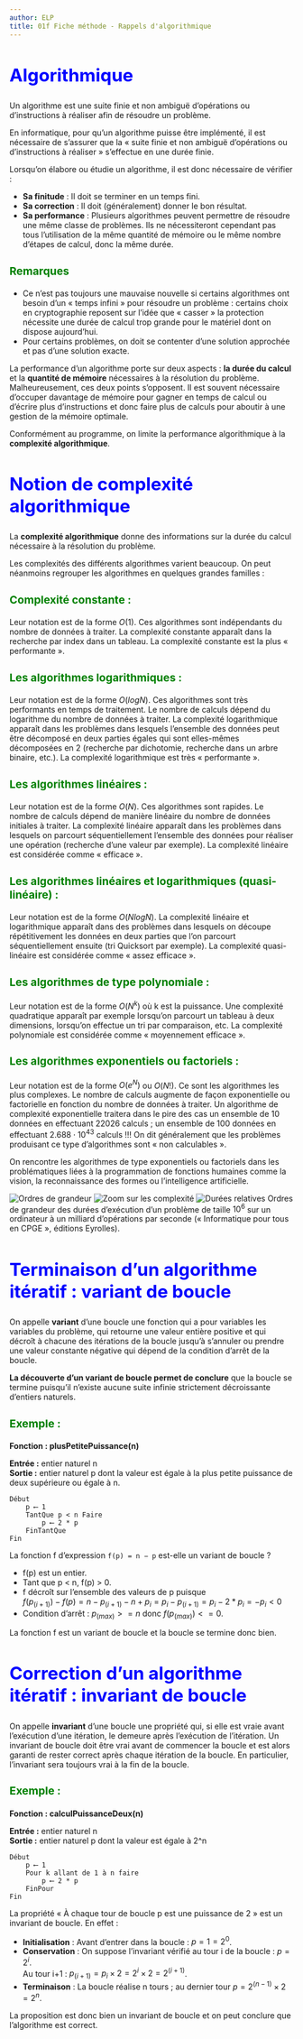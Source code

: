 ```yaml
---
author: ELP
title: 01f Fiche méthode - Rappels d'algorithmique
---
```




## **<H2 STYLE="COLOR:BLUE;">Algorithmique</H2>**

Un algorithme est une suite finie et non ambiguë d’opérations ou d’instructions à réaliser afin de résoudre un problème.

En informatique, pour qu’un algorithme puisse être implémenté, il est nécessaire de s’assurer que la « suite finie et non ambiguë d’opérations ou d’instructions à réaliser » s’effectue en une durée finie.

Lorsqu’on élabore ou étudie un algorithme, il est donc nécessaire de vérifier :

- **Sa finitude** : Il doit se terminer en un temps fini.
- **Sa correction** : Il doit (généralement) donner le bon résultat.
- **Sa performance** : Plusieurs algorithmes peuvent permettre de résoudre une même classe de problèmes. Ils ne nécessiteront cependant pas tous l’utilisation de la même quantité de mémoire ou le même nombre d’étapes de calcul, donc la même durée.

### **<H3 STYLE="COLOR:GREEN;">Remarques</H3>**

- Ce n’est pas toujours une mauvaise nouvelle si certains algorithmes ont besoin d’un « temps infini » pour résoudre un problème : certains choix en cryptographie reposent sur l’idée que « casser » la protection nécessite une durée de calcul trop grande pour le matériel dont on dispose aujourd’hui.
- Pour certains problèmes, on doit se contenter d’une solution approchée et pas d’une solution exacte.

La performance d’un algorithme porte sur deux aspects : **la durée du calcul** et la **quantité de mémoire** nécessaires à la résolution du problème. Malheureusement, ces deux points s’opposent. Il est souvent nécessaire d’occuper davantage de mémoire pour gagner en temps de calcul ou d’écrire plus d’instructions et donc faire plus de calculs pour aboutir à une gestion de la mémoire optimale.

Conformément au programme, on limite la performance algorithmique à la **complexité algorithmique**.

## **<H2 STYLE="COLOR:BLUE;">Notion de complexité algorithmique</H2>**

La **complexité algorithmique** donne des informations sur la durée du calcul nécessaire à la résolution du problème.

Les complexités des différents algorithmes varient beaucoup. On peut néanmoins regrouper les algorithmes en quelques grandes familles :

### **<H3 STYLE="COLOR:GREEN;">Complexité constante :</H3>**

Leur notation est de la forme $O(1)$. Ces algorithmes sont indépendants du nombre de données à traiter.
La complexité constante apparaît dans la recherche par index dans un tableau. La complexité constante est la plus « performante ».

### **<H3 STYLE="COLOR:GREEN;">Les algorithmes logarithmiques :</H3>**

Leur notation est de la forme $O(log N)$. Ces algorithmes sont très performants en temps de traitement. Le nombre de calculs dépend du logarithme du nombre de données à traiter.
La complexité logarithmique apparaît dans les problèmes dans lesquels l’ensemble des données peut être décomposé en deux parties égales qui sont elles-mêmes décomposées en 2 (recherche par dichotomie, recherche dans un arbre binaire, etc.). La complexité logarithmique est très « performante ».

### **<H3 STYLE="COLOR:GREEN;">Les algorithmes linéaires :</H3>**

Leur notation est de la forme $O(N)$. Ces algorithmes sont rapides. Le nombre de calculs dépend de manière linéaire du nombre de données initiales à traiter.
La complexité linéaire apparaît dans les problèmes dans lesquels on parcourt séquentiellement l’ensemble des données pour réaliser une opération (recherche d’une valeur par exemple). La complexité linéaire est considérée comme « efficace ».

### **<H3 STYLE="COLOR:GREEN;">Les algorithmes linéaires et logarithmiques (quasi-linéaire) :</H3>**

Leur notation est de la forme $O(N log N)$.
La complexité linéaire et logarithmique apparaît dans des problèmes dans lesquels on découpe répétitivement les données en deux parties que l’on parcourt séquentiellement ensuite (tri Quicksort par exemple). La complexité quasi-linéaire est considérée comme « assez efficace ».

### **<H3 STYLE="COLOR:GREEN;">Les algorithmes de type polynomiale :</H3>**

Leur notation est de la forme $O(N^k)$ où k est la puissance.
Une complexité quadratique apparaît par exemple lorsqu’on parcourt un tableau à deux dimensions, lorsqu’on effectue un tri par comparaison, etc. La complexité polynomiale est considérée comme « moyennement efficace ».

### **<H3 STYLE="COLOR:GREEN;">Les algorithmes exponentiels ou factoriels :</H3>**

Leur notation est de la forme $O(e^N)$ ou $O(N!)$. Ce sont les algorithmes les plus complexes.
Le nombre de calculs augmente de façon exponentielle ou factorielle en fonction du nombre de données à traiter. Un algorithme de complexité exponentielle traitera dans le pire des cas un ensemble de 10 données en effectuant 22026 calculs ; un ensemble de 100 données en effectuant $2.688⋅10^43$ calculs !!! On dit généralement que les problèmes produisant ce type d’algorithmes sont « non calculables ».

On rencontre les algorithmes de type exponentiels ou factoriels dans les problématiques liées à la programmation de fonctions humaines comme la vision, la reconnaissance des formes ou l’intelligence artificielle.

![Ordres de grandeur](36.png)
![Zoom sur les complexité](37.png)
![Durées relatives](38.png)
Ordres de grandeur des durées d’exécution d’un problème de taille $10^6$ sur un ordinateur à un milliard d’opérations par seconde (« Informatique pour tous en CPGE », éditions Eyrolles).

## **<H2 STYLE="COLOR:BLUE;">Terminaison d’un algorithme itératif : variant de boucle</H2>**

On appelle **variant** d’une boucle une fonction qui a pour variables les variables du problème, qui retourne une valeur entière positive et qui décroît à chacune des itérations de la boucle jusqu’à s’annuler ou prendre une valeur constante négative qui dépend de la condition d’arrêt de la boucle.

**La découverte d’un variant de boucle permet de conclure** que la boucle se termine puisqu’il n’existe aucune suite infinie strictement décroissante d’entiers naturels.

### **<H3 STYLE="COLOR:GREEN;">Exemple :</H3>**

**Fonction : plusPetitePuissance(n)**

**Entrée :** entier naturel n  
**Sortie :** entier naturel p dont la valeur est égale à la plus petite puissance de deux supérieure ou égale à n.

```texte
Début
    p ⟵ 1
    TantQue p < n Faire
        p ⟵ 2 * p
    FinTantQue
Fin
```

La fonction f d’expression `f(p) = n − p` est-elle un variant de boucle ?
- f(p) est un entier.
- Tant que p < n, f(p) > 0.
- f décroît sur l’ensemble des valeurs de p puisque  
  $f(p_(i+1)) − f(p) = n − p_(i+1) − n + p_i = p_i − p_(i+1) = p_i − 2 * p_i = −p_i < 0$
- Condition d’arrêt : $p_(max) >= n$ donc $f(p_(max)) <= 0$.

La fonction f est un variant de boucle et la boucle se termine donc bien.

## **<H2 STYLE="COLOR:BLUE;">Correction d’un algorithme itératif : invariant de boucle</H2>**

On appelle **invariant** d’une boucle une propriété qui, si elle est vraie avant l’exécution d’une itération, le demeure après l’exécution de l’itération. Un invariant de boucle doit être vrai avant de commencer la boucle et est alors garanti de rester correct après chaque itération de la boucle. En particulier, l’invariant sera toujours vrai à la fin de la boucle.

### **<H3 STYLE="COLOR:GREEN;">Exemple :</H3>**

**Fonction : calculPuissanceDeux(n)**

**Entrée :** entier naturel n  
**Sortie :** entier naturel p dont la valeur est égale à 2^n

```texte
Début
    p ⟵ 1
    Pour k allant de 1 à n faire
        p ⟵ 2 * p
    FinPour
Fin
```

La propriété « À chaque tour de boucle p est une puissance de 2 » est un invariant de boucle. En effet :

- **Initialisation** : Avant d’entrer dans la boucle : $p = 1 = 2^0$.
- **Conservation** : On suppose l’invariant vérifié au tour i de la boucle : $p = 2^i$.  
  Au tour i+1 : $p_(i+1) = p_i × 2 = 2^i × 2 = 2^(i+1)$.
- **Terminaison** : La boucle réalise n tours ; au dernier tour $p = 2^(n−1) × 2 = 2^n$.

La proposition est donc bien un invariant de boucle et on peut conclure que l’algorithme est correct.

